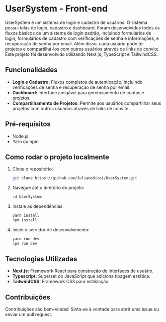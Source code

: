 
# UserSystem - Front-end

UserSystem é um sistema de login e cadastro de usuários. O sistema possui telas de login, cadastro e dashboard. Foram desenvolvidos todos os fluxos básicos de um sistema de login padrão, incluindo formulários de login, formulários de cadastro com verificações de senha e informações, e recuperação de senha por email. Além disso, cada usuário pode ter projetos e compartilhá-los com outros usuários através de links de convite. Este projeto foi desenvolvido utilizando Next.js, TypeScript e TailwindCSS.

## Funcionalidades

- **Login e Cadastro:** Fluxos completos de autenticação, incluindo verificações de senha e recuperação de senha por email.
- **Dashboard:** Interface amigável para gerenciamento de contas e projetos.
- **Compartilhamento de Projetos:** Permite aos usuários compartilhar seus projetos com outros usuários através de links de convite.

## Pré-requisitos

- Node.js
- Yarn ou npm

## Como rodar o projeto localmente

1. Clone o repositório:
   ```bash
   git clone https://github.com/JulianoHiroi/UserSystem.git

2. Navegue até o diretório do projeto:
   ```bash
   cd UserSystem

3. Instale as dependências:
   ```bash
   yarn install
   npm install

4. Inicie o servidor de desenvolvimento:
   ```bash
   yarn run dev
   npm run dev


## Tecnologias Utilizadas

- **Next.js:** Framework React para construção de interfaces de usuário.
- **Typescript:** Superset do JavaScript que adiciona tipagem estática.
- **TailwindCSS:** Framework CSS para estilização.

## Contribuições
Contribuições são bem-vindas! Sinta-se à vontade para abrir uma issue ou enviar um pull request.
